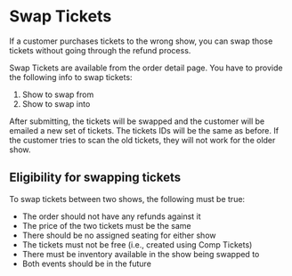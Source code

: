 # Swap Tickets

If a customer purchases tickets to the wrong show, you can swap those tickets without going through the refund process.

Swap Tickets are available from the order detail page.  You have to provide the following info to swap tickets:

1. Show to swap from
2. Show to swap into

After submitting, the tickets will be swapped and the customer will be emailed a new set of tickets.  The tickets IDs 
will be the same as before. If the customer tries to scan the old tickets, they will not work for the older show.

## Eligibility for swapping tickets

To swap tickets between two shows, the following must be true:

- The order should not have any refunds against it
- The price of the two tickets must be the same
- There should be no assigned seating for either show
- The tickets must not be free (i.e., created using Comp Tickets)
- There must be inventory available in the show being swapped to
- Both events should be in the future


